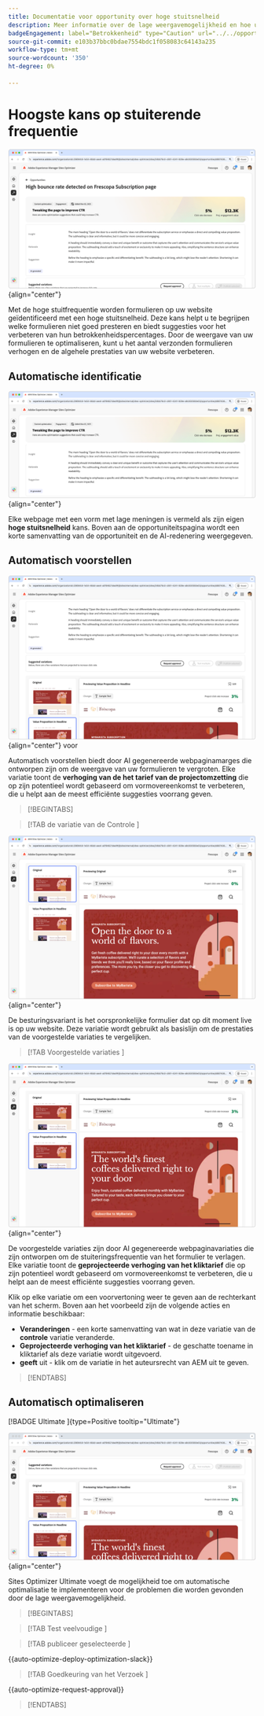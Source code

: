 ```yaml
---
title: Documentatie voor opportunity over hoge stuitsnelheid
description: Meer informatie over de lage weergavemogelijkheid en hoe u deze kunt gebruiken om de betrokkenheid van formulieren op uw website te verbeteren.
badgeEngagement: label="Betrokkenheid" type="Caution" url="../../opportunity-types/engagement.md" tooltip="Betrokkenheid"
source-git-commit: e103b37bbc0bdae7554bdc1f058083c64143a235
workflow-type: tm+mt
source-wordcount: '350'
ht-degree: 0%

---
```



# Hoogste kans op stuiterende frequentie

![ Hoge het stuiteren tariefkans ](./assets/high-bounce-rate/hero.png){align="center"}

Met de hoge stuitfrequentie worden formulieren op uw website geïdentificeerd met een hoge stuitsnelheid. Deze kans helpt u te begrijpen welke formulieren niet goed presteren en biedt suggesties voor het verbeteren van hun betrokkenheidspercentages. Door de weergave van uw formulieren te optimaliseren, kunt u het aantal verzonden formulieren verhogen en de algehele prestaties van uw website verbeteren.

## Automatische identificatie

![ auto-identificeer hoog stuitend tarief ](./assets/high-bounce-rate/auto-identify.png){align="center"}

Elke webpage met een vorm met lage meningen is vermeld als zijn eigen **hoge stuitsnelheid** kans. Boven aan de opportuniteitspagina wordt een korte samenvatting van de opportuniteit en de AI-redenering weergegeven.

## Automatisch voorstellen

![ auto-stelt hoog stuitpercentage ](./assets/high-bounce-rate/auto-suggest.png){align="center"} voor

Automatisch voorstellen biedt door AI gegenereerde webpaginamarges die ontworpen zijn om de weergave van uw formulieren te vergroten. Elke variatie toont de **verhoging van de het tarief van de projectomzetting** die op zijn potentieel wordt gebaseerd om vormovereenkomst te verbeteren, die u helpt aan de meest efficiënte suggesties voorrang geven.

>[!BEGINTABS]

>[!TAB  de variatie van de Controle ]

![ Oorspronkelijke variaties ](./assets/high-bounce-rate/original-variation.png){align="center"}

De besturingsvariant is het oorspronkelijke formulier dat op dit moment live is op uw website. Deze variatie wordt gebruikt als basislijn om de prestaties van de voorgestelde variaties te vergelijken.

>[!TAB  Voorgestelde variaties ]

![ Voorgestelde variaties ](./assets/high-bounce-rate/suggested-variations.png){align="center"}

De voorgestelde variaties zijn door AI gegenereerde webpaginavariaties die zijn ontworpen om de stuiteringsfrequentie van het formulier te verlagen. Elke variatie toont de **geprojecteerde verhoging van het kliktarief** die op zijn potentieel wordt gebaseerd om vormovereenkomst te verbeteren, die u helpt aan de meest efficiënte suggesties voorrang geven.

Klik op elke variatie om een voorvertoning weer te geven aan de rechterkant van het scherm. Boven aan het voorbeeld zijn de volgende acties en informatie beschikbaar:

* **Veranderingen** - een korte samenvatting van wat in deze variatie van de **controle** variatie veranderde.
* **Geprojecteerde verhoging van het kliktarief** - de geschatte toename in kliktarief als deze variatie wordt uitgevoerd.
* **geeft** uit - klik om de variatie in het auteursrecht van AEM uit te geven.

>[!ENDTABS]

## Automatisch optimaliseren

[!BADGE  Ultimate ]{type=Positive tooltip="Ultimate"}

![ auto-optimaliseer hoog stuittarief ](./assets/high-bounce-rate/auto-optimize.png){align="center"}

Sites Optimizer Ultimate voegt de mogelijkheid toe om automatische optimalisatie te implementeren voor de problemen die worden gevonden door de lage weergavemogelijkheid.

>[!BEGINTABS]

>[!TAB  Test veelvoudige ]


>[!TAB  publiceer geselecteerde ]

{{auto-optimize-deploy-optimization-slack}}

>[!TAB  Goedkeuring van het Verzoek ]

{{auto-optimize-request-approval}}

>[!ENDTABS]
